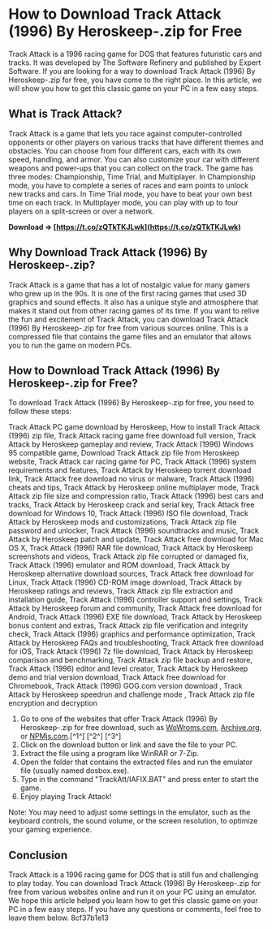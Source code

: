 # How to Download Track Attack (1996) By Heroskeep-.zip for Free
 
Track Attack is a 1996 racing game for DOS that features futuristic cars and tracks. It was developed by The Software Refinery and published by Expert Software. If you are looking for a way to download Track Attack (1996) By Heroskeep-.zip for free, you have come to the right place. In this article, we will show you how to get this classic game on your PC in a few easy steps.
 
## What is Track Attack?
 
Track Attack is a game that lets you race against computer-controlled opponents or other players on various tracks that have different themes and obstacles. You can choose from four different cars, each with its own speed, handling, and armor. You can also customize your car with different weapons and power-ups that you can collect on the track. The game has three modes: Championship, Time Trial, and Multiplayer. In Championship mode, you have to complete a series of races and earn points to unlock new tracks and cars. In Time Trial mode, you have to beat your own best time on each track. In Multiplayer mode, you can play with up to four players on a split-screen or over a network.
 
**Download ⇒ [https://t.co/zQTkTKJLwk](https://t.co/zQTkTKJLwk)**


 
## Why Download Track Attack (1996) By Heroskeep-.zip?
 
Track Attack is a game that has a lot of nostalgic value for many gamers who grew up in the 90s. It is one of the first racing games that used 3D graphics and sound effects. It also has a unique style and atmosphere that makes it stand out from other racing games of its time. If you want to relive the fun and excitement of Track Attack, you can download Track Attack (1996) By Heroskeep-.zip for free from various sources online. This is a compressed file that contains the game files and an emulator that allows you to run the game on modern PCs.
 
## How to Download Track Attack (1996) By Heroskeep-.zip for Free?
 
To download Track Attack (1996) By Heroskeep-.zip for free, you need to follow these steps:
 
Track Attack PC game download by Heroskeep,  How to install Track Attack (1996) zip file,  Track Attack racing game free download full version,  Track Attack by Heroskeep gameplay and review,  Track Attack (1996) Windows 95 compatible game,  Download Track Attack zip file from Heroskeep website,  Track Attack car racing game for PC,  Track Attack (1996) system requirements and features,  Track Attack by Heroskeep torrent download link,  Track Attack free download no virus or malware,  Track Attack (1996) cheats and tips,  Track Attack by Heroskeep online multiplayer mode,  Track Attack zip file size and compression ratio,  Track Attack (1996) best cars and tracks,  Track Attack by Heroskeep crack and serial key,  Track Attack free download for Windows 10,  Track Attack (1996) ISO file download,  Track Attack by Heroskeep mods and customizations,  Track Attack zip file password and unlocker,  Track Attack (1996) soundtracks and music,  Track Attack by Heroskeep patch and update,  Track Attack free download for Mac OS X,  Track Attack (1996) RAR file download,  Track Attack by Heroskeep screenshots and videos,  Track Attack zip file corrupted or damaged fix,  Track Attack (1996) emulator and ROM download,  Track Attack by Heroskeep alternative download sources,  Track Attack free download for Linux,  Track Attack (1996) CD-ROM image download,  Track Attack by Heroskeep ratings and reviews,  Track Attack zip file extraction and installation guide,  Track Attack (1996) controller support and settings,  Track Attack by Heroskeep forum and community,  Track Attack free download for Android,  Track Attack (1996) EXE file download,  Track Attack by Heroskeep bonus content and extras,  Track Attack zip file verification and integrity check,  Track Attack (1996) graphics and performance optimization,  Track Attack by Heroskeep FAQs and troubleshooting,  Track Attack free download for iOS,  Track Attack (1996) 7z file download,  Track Attack by Heroskeep comparison and benchmarking,  Track Attack zip file backup and restore,  Track Attack (1996) editor and level creator,  Track Attack by Heroskeep demo and trial version download,  Track Attack free download for Chromebook,  Track Attack (1996) GOG.com version download ,  Track Attack by Heroskeep speedrun and challenge mode ,  Track Attack zip file encryption and decryption
 
1. Go to one of the websites that offer Track Attack (1996) By Heroskeep-.zip for free download, such as [WoWroms.com](https://wowroms.com/en/roms/dos/track-attack-1996/150465.html), [Archive.org](https://archive.org/details/msdos_Track_Attack_1996), or [NPMjs.com](https://www.npmjs.com/package/track_attack_1996_by_heroskeep_zip_free__e2o).[^1^] [^2^] [^3^]
2. Click on the download button or link and save the file to your PC.
3. Extract the file using a program like WinRAR or 7-Zip.
4. Open the folder that contains the extracted files and run the emulator file (usually named dosbox.exe).
5. Type in the command "TrackAtt/IAFIX.BAT" and press enter to start the game.
6. Enjoy playing Track Attack!

Note: You may need to adjust some settings in the emulator, such as the keyboard controls, the sound volume, or the screen resolution, to optimize your gaming experience.
 
## Conclusion
 
Track Attack is a 1996 racing game for DOS that is still fun and challenging to play today. You can download Track Attack (1996) By Heroskeep-.zip for free from various websites online and run it on your PC using an emulator. We hope this article helped you learn how to get this classic game on your PC in a few easy steps. If you have any questions or comments, feel free to leave them below.
 8cf37b1e13
 
